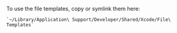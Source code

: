To use the file templates, copy or symlink them here:

    `~/Library/Application\ Support/Developer/Shared/Xcode/File\ Templates`
